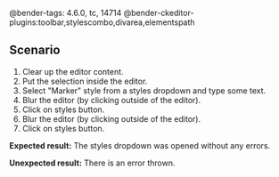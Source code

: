 @bender-tags: 4.6.0, tc, 14714
@bender-ckeditor-plugins:toolbar,stylescombo,divarea,elementspath

## Scenario

1. Clear up the editor content.
1. Put the selection inside the editor.
1. Select "Marker" style from a styles dropdown and type some text.
1. Blur the editor (by clicking outside of the editor).
1. Click on styles button.
1. Blur the editor (by clicking outside of the editor).
1. Click on styles button.

**Expected result:**
The styles dropdown was opened without any errors.

**Unexpected result:**
There is an error thrown.
